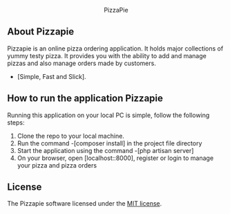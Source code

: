 <p align="center">PizzaPie</p>


## About Pizzapie

Pizzapie is an online pizza ordering application. It holds major collections of yummy testy pizza.
It provides you with the ability to add and manage pizzas and also manage orders made by customers.

- [Simple, Fast and Slick].


## How to run the application  Pizzapie

Running this application on your local PC is simple, follow the following steps:
1. Clone the repo to your local machine.
2. Run the command -[composer install] in the project file directory
3. Start the application using the command -[php artisan server]
4. On your browser, open [localhost::8000], register or login to manage your pizza and pizza orders


## License

The Pizzapie software licensed under the [MIT license](https://opensource.org/licenses/MIT).
